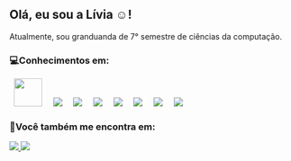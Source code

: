 ## Olá, eu sou a Lívia ☺️!

Atualmente, sou granduanda de 7° semestre de ciências da computação.

### **💻Conhecimentos em:**

<div style "display: "inline">
 &nbsp;&nbsp;<img width='50' height='50' src="https://cdn.jsdelivr.net/gh/devicons/devicon/icons/python/python-original.svg" />&nbsp;&nbsp;
 &nbsp;&nbsp;<img  src="https://img.shields.io/badge/html5-%23E34F26.svg?style=for-the-badge&logo=html5&logoColor=white" />&nbsp;&nbsp;  
 &nbsp;&nbsp;<img src="https://img.shields.io/badge/css3-%231572B6.svg?style=for-the-badge&logo=css3&logoColor=white" />&nbsp;&nbsp;   
 &nbsp;&nbsp;<img src="https://github.com/livimaria/liviamaria/assets/126735172/0aa02f14-9dfd-4910-b7ba-94623c667079" />&nbsp;&nbsp;
 &nbsp;&nbsp;<img src="https://img.shields.io/badge/Linux-Sistema%20Operacional-000000?style=for-the-badge&logo=linux&logoColor=white" />&nbsp;&nbsp;
 &nbsp;&nbsp;<img src="https://img.shields.io/badge/Power%20BI-Data%20Analytics-F2C811?style=for-the-badge&logo=powerbi&logoColor=black" />&nbsp;&nbsp;
 &nbsp;&nbsp;<img src="https://img.shields.io/badge/Java-Programação-red?style=for-the-badge&logo=java&logoColor=white" />&nbsp;&nbsp;
 &nbsp;&nbsp;<img src="https://img.shields.io/badge/GitLab-Repositório%20Privado-FC6D26?style=for-the-badge&logo=gitlab&logoColor=white" />&nbsp;&nbsp;
</div>

     
### **📱Você também me encontra em:**
<a href="https://www.linkedin.com/in/livia-maria-361baa251">
<img src="https://img.shields.io/badge/linkedin-%230077B5.svg?style=for-the-badge&logo=linkedin&logoColor=white)https://img.shields.io/badge/linkedin-%230077B5.svg?style=for-the-badge&logo=linkedin&logoColor=white"/>
</a>
<a href="https://instagram.com/liviamariamps_?igshid=OGQ5ZDc2ODk2ZA%3D%3D&utm_source=qr">
<img src="https://img.shields.io/badge/Instagram-%23E4405F.svg?style=for-the-badge&logo=Instagram&logoColor=white"/>
</a>


          

